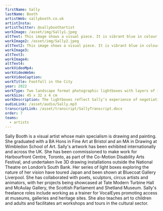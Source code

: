 ```yaml
---
firstName: Sally
lastName: Booth
artistWeb: sallybooth.co.uk
artistInsta:
artistTwitter: @sallyboothartist
workImage: /asset/img/Sally1.jpeg
altText: This image shows a visual piece. It is vibrant blue in colour and shows feet moving in almost blurred motions over steps, on what could be described as a busy cityscape. . 
workImage2: /asset/img/Sally2.jpeg
altText2: This image shows a visual piece. It is vibrant blue in colour and shows feet moving in almost blurred motions over steps, on what could be described as a busy cityscape, the feet in this image are not all blue but are contrasted with some red, white and emboldened textures of blue throughout to show almost the shadowing of feet moving. 
workImage3:
altText3:
workImage4:
altText4:
workVideoMp4:
workVideoWebm:
workVideoCaption:
workTitle: Footfall in the City
year: 2022
workType: Two landscape format photographic lightboxes with layers of ink
workSize: 45 x 32 x 4 cm
workDescription: The lightboxes reflect Sally’s experience of negotiating the fast-moving, energetic city. She took photographs and made drawings around Bush House, and the walk from there to Waterloo station. The pieces are a composite of layers of legs, feet and limbs, as they passed her by on pavements and stairs, often visually confusing – ghostly traces of moving figures. Sally overlayed these with line drawings in thick coloured inks. The photographic background has been made blue to heighten luminosity.
audioLink: /asset/audio/Sally.mp3
transcriptLink: /asset/transcript/SallyTranscript.docx
order: 7
teams:
  - artists
---
```


Sally Booth is a visual artist whose main specialism is drawing and painting. She graduated with a BA Hons in Fine Art at Bristol and an MA in Drawing at Wimbledon School of Art. Sally's artwork has been exhibited internationally and across the UK. She has been commissioned to make work for Harbourfront Centre, Toronto, as part of the Co-Motion Disability Arts Festival, and undertaken live 3D drawing installations outside the National Theatre on London’s South Bank. Her series of light boxes exploring the nature of her vision have toured Japan and been shown at Bluecoat Gallery Liverpool. She has collaborated with poets, sculptors, circus artists and animators, with her projects being showcased at Tate Modern Turbine Hall and McAulay Gallery, the Scottish Parliament and Shetland Museum. Sally's freelance roles include working as a trainer for VocalEyes promoting access at museums, galleries and heritage sites. She also teaches art to children and adults and facilitates art workshops and tours in the cultural sector.
